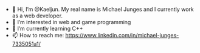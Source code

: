 - 👋 Hi, I’m @Kaeljun. My real name is Michael Junges and I currently work as a web developer.
- 👀 I’m interested in web and game programming
- 🌱 I’m currently learning C++
- 📫 How to reach me: https://www.linkedin.com/in/michael-junges-7335051a1/

<!---
Kaeljun/Kaeljun is a ✨ special ✨ repository because its `README.md` (this file) appears on your GitHub profile.
You can click the Preview link to take a look at your changes.
--->
